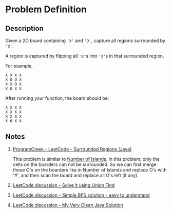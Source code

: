 # Problem Definition

## Description

Given a 2D board containing `'X'` and `'O'`, capture all regions surrounded by `'X'`.

A region is captured by flipping all `'O'`s into `'X'`s in that surrounded region.

For example,

```plaintext
X X X X
X O O X
X X O X
X O X X
```

After running your function, the board should be:

```plaintext
X X X X
X X X X
X X X X
X O X X
```

## Notes

1. [ProgramCreek - LeetCode – Surrounded Regions (Java)](https://www.programcreek.com/2014/04/leetcode-surrounded-regions-java/)

    This problem is similar to [Number of Islands](https://www.programcreek.com/2014/04/leetcode-number-of-islands-java/). In this problem, only the cells on the boarders can not be surrounded. So we can first merge those O's on the boarders like in Number of Islands and replace O's with '#', and then scan the board and replace all O's left (if any).

1. [LeetCode discussion - Solve it using Union Find](https://leetcode.com/problems/surrounded-regions/discuss/41617/Solve-it-using-Union-Find)
1. [LeetCode discussion - Simple BFS solution - easy to understand](https://leetcode.com/problems/surrounded-regions/discuss/41825/Simple-BFS-solution-easy-to-understand)
1. [LeetCode discussion - My Very Clean Java Solution](https://leetcode.com/problems/surrounded-regions/discuss/41801/My-Very-Clean-Java-Solution)